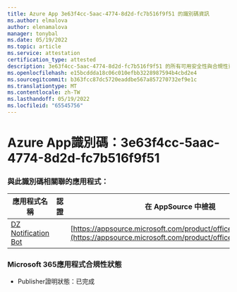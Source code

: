 ```yaml
---
title: Azure App 3e63f4cc-5aac-4774-8d2d-fc7b516f9f51 的識別碼資訊
ms.author: elmalova
author: elenamalova
manager: tonybal
ms.date: 05/19/2022
ms.topic: article
ms.service: attestation
certification_type: attested
description: 3e63f4cc-5aac-4774-8d2d-fc7b516f9f51 的所有可用安全性與合規性資訊。
ms.openlocfilehash: e15bcddda18c06c010efbb3228987594b4cbd2e4
ms.sourcegitcommit: b363fcc87dc5720eaddbe567a857270732ef9e1c
ms.translationtype: MT
ms.contentlocale: zh-TW
ms.lasthandoff: 05/19/2022
ms.locfileid: "65545756"
---
```

# <a name="azure-app-id-3e63f4cc-5aac-4774-8d2d-fc7b516f9f51"></a>Azure App識別碼：3e63f4cc-5aac-4774-8d2d-fc7b516f9f51


### <a name="apps-associated-with-this-id"></a>與此識別碼相關聯的應用程式：
| **應用程式名稱** | **認證** | **在 AppSource 中檢視** |
|--------------|---------------|-----------------------|
| [DZ Notification Bot](../forward/WA200003839.md) |  | [https://appsource.microsoft.com/product/office/WA200003839](https://appsource.microsoft.com/product/office/WA200003839) |

### <a name="microsoft-365-app-compliance-status"></a>Microsoft 365應用程式合規性狀態
- Publisher證明狀態：已完成
